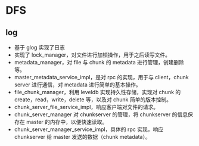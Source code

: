# DFS

## log

- 基于 glog 实现了日志
- 实现了 lock_manager，对文件进行加锁操作，用于之后读写文件。
- metadata_manager，对 file 与 chunk 的 metadata 进行管理，创建删除等。
- master_metadata_service_impl，是对 rpc 的实现，用于与 client，chunk server 进行通信，对 metadata 进行简单的基本操作。
- file_chunk_manager，利用 leveldb 实现持久性存储，实现对 chunk 的 create，read，write，delete 等，以及对 chunk 简单的版本控制。
- chunk_server_file_service_impl，响应客户端对文件的请求。
- chunk_server_manager 对 chunkserver 的管理，将 chunkserver 的信息保存在 master 的内存中，以便快速读取。
- chunk_server_manager_service_impl，具体的 rpc 实现，响应 chunkserver 给 master 发送的数据（chunk metadata）。
